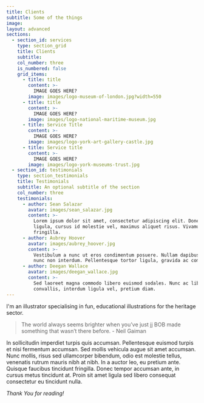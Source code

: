 ```yaml
---
title: Clients
subtitle: Some of the things
image: 
layout: advanced
sections:
  - section_id: services
    type: section_grid
    title: Clients
    subtitle: 
    col_number: three
    is_numbered: false
    grid_items:
      - title: title
        content: >-
          IMAGE GOES HERE?
        image: images/logo-museum-of-london.jpg?width=550
      - title: title
        content: >-
          IMAGE GOES HERE?
        image: images/logo-national-maritime-museum.jpg
      - title: Service Title
        content: >-
          IMAGE GOES HERE?
        image: images/logo-york-art-gallery-castle.jpg
      - title: Service title
        content: >-
          IMAGE GOES HERE?
        image: images/logo-york-museums-trust.jpg
  - section_id: testimonials
    type: section_testimonials
    title: Testimonials
    subtitle: An optional subtitle of the section
    col_number: three
    testimonials:
      - author: Sean Salazar
        avatar: images/sean_salazar.jpg
        content: >-
          Lorem ipsum dolor sit amet, consectetur adipiscing elit. Donec nisl
          ligula, cursus id molestie vel, maximus aliquet risus. Vivamus in nibh
          fringilla.
      - author: Aubrey Hoover
        avatar: images/aubrey_hoover.jpg
        content: >-
          Vestibulum a nunc ut eros condimentum posuere. Nullam dapibus quis
          nunc non interdum. Pellentesque tortor ligula, gravida ac commodo eu.
      - author: Deegan Wallace
        avatar: images/deegan_wallace.jpg
        content: >-
          Sed laoreet magna commodo libero euismod sodales. Nunc ac libero
          convallis, interdum ligula vel, pretium diam.
---
```


I'm an illustrator specialising in fun, educational illustrations for the heritage sector.

>The world always seems brighter when you’ve just jj BOB made something that wasn’t there before. - Neil Gaiman

In sollicitudin imperdiet turpis quis accumsan. Pellentesque euismod turpis et nisi fermentum accumsan. Sed mollis vehicula augue sit amet accumsan. Nunc mollis, risus sed ullamcorper bibendum, odio est molestie tellus, venenatis rutrum mauris nibh at nibh. In a auctor leo, eu pretium ante. Quisque faucibus tincidunt fringilla. Donec tempor accumsan ante, in cursus metus tincidunt at. Proin sit amet ligula sed libero consequat consectetur eu tincidunt nulla. 

*Thank You for reading!*
